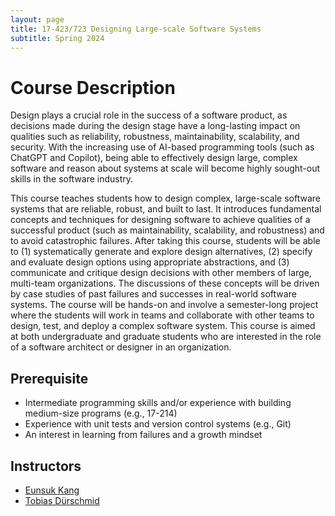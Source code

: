 ```yaml
---
layout: page
title: 17-423/723 Designing Large-scale Software Systems
subtitle: Spring 2024
---
```


# Course Description

Design plays a crucial role in the success of a software product, as decisions made during the design stage have a long-lasting impact on qualities such as reliability, robustness, maintainability, scalability, and security. With the increasing use of AI-based programming tools (such as ChatGPT and Copilot), being able to effectively design large, complex software and reason about systems at scale will become highly sought-out skills in the software industry. 

This course teaches students how to design complex, large-scale software systems that are reliable, robust, and built to last. It introduces fundamental concepts and techniques for designing software to achieve qualities of a successful product (such as maintainability, scalability, and robustness) and to avoid catastrophic failures. After taking this course, students will be able to (1) systematically generate and explore design alternatives, (2) specify and evaluate design options using appropriate abstractions, and (3) communicate and critique design decisions with other members of large, multi-team organizations. The discussions of these concepts will be driven by case studies of past failures and successes in real-world software systems. The course will be hands-on and involve a semester-long project where the students will work in teams and collaborate with other teams to design, test, and deploy a complex software system. This course is aimed at both undergraduate and graduate students who are interested in the role of a software architect or designer in an organization.

## Prerequisite

- Intermediate programming skills and/or experience with building medium-size programs (e.g., 17-214)
- Experience with unit tests and version control systems (e.g., Git)
- An interest in learning from failures and a growth mindset

## Instructors

- [Eunsuk Kang](https://eskang.github.io/)
- [Tobias Dürschmid](https://tobiasduerschmid.github.io/)

